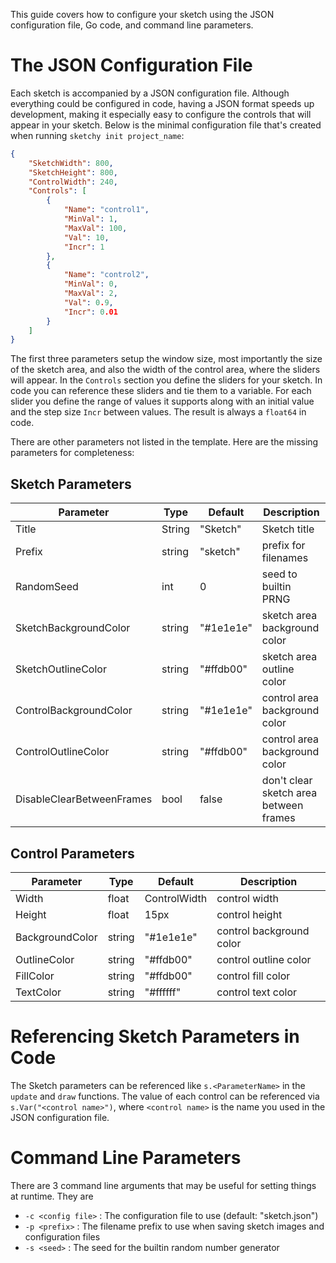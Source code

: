 This guide covers how to configure your sketch using the JSON configuration file, Go code, and command line parameters.

# The JSON Configuration File

Each sketch is accompanied by a JSON configuration file. Although everything could be configured in code, having a JSON format speeds up development, making it especially easy to configure the controls that will appear in your sketch. Below is the minimal configuration file that's created when running `sketchy init project_name`:
```json
{
    "SketchWidth": 800,
    "SketchHeight": 800,
    "ControlWidth": 240,
    "Controls": [
        {
            "Name": "control1",
            "MinVal": 1,
            "MaxVal": 100,
            "Val": 10,
            "Incr": 1
        },
        {
            "Name": "control2",
            "MinVal": 0,
            "MaxVal": 2,
            "Val": 0.9,
            "Incr": 0.01
        }
    ]
}
```
The first three parameters setup the window size, most importantly the size of the sketch area, and also the width of the control area, where the sliders will appear. In the `Controls` section you define the sliders for your sketch. In code you can reference these sliders and tie them to a variable. For each slider you define the range of values it supports along with an initial value and the step size `Incr` between values. The result is always a `float64` in code.

There are other parameters not listed in the template. Here are the missing parameters for completeness:

## Sketch Parameters
|Parameter| Type | Default | Description|
|---------|------|---------|------------|
| Title | String | "Sketch" | Sketch title |
| Prefix | string | "sketch" | prefix for filenames |
| RandomSeed | int | 0 | seed to builtin PRNG |
| SketchBackgroundColor | string | "#1e1e1e" | sketch area background color |
| SketchOutlineColor | string | "#ffdb00" | sketch area outline color |
| ControlBackgroundColor | string | "#1e1e1e" | control area background color |
| ControlOutlineColor | string | "#ffdb00" | control area background color |
| DisableClearBetweenFrames | bool | false | don't clear sketch area between frames |

## Control Parameters
|Parameter| Type | Default | Description|
|---------|------|---------|------------|
| Width | float | ControlWidth | control width |
| Height | float | 15px | control height |
| BackgroundColor | string | "#1e1e1e" | control background color |
| OutlineColor | string | "#ffdb00" | control outline color |
| FillColor | string | "#ffdb00" | control fill color |
| TextColor | string | "#ffffff" | control text color |


# Referencing Sketch Parameters in Code

The Sketch parameters can be referenced like `s.<ParameterName>` in the `update` and `draw` functions. The value of each control can be referenced via `s.Var("<control name>")`, where `<control name>` is the name you used in the JSON configuration file.


# Command Line Parameters

There are 3 command line arguments that may be useful for setting things at runtime. They are
- `-c <config file>` : The configuration file to use (default: "sketch.json")
- `-p <prefix>` : The filename prefix to use when saving sketch images and configuration files
- `-s <seed>` : The seed for the builtin random number generator